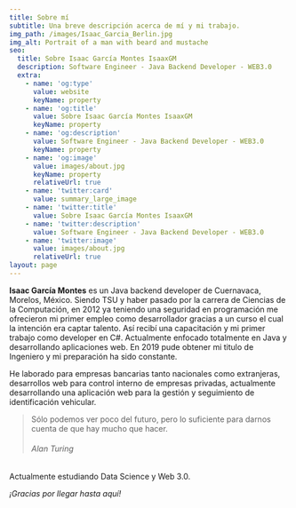 ```yaml
---
title: Sobre mí
subtitle: Una breve descripción acerca de mí y mi trabajo.
img_path: /images/Isaac_Garcia_Berlin.jpg
img_alt: Portrait of a man with beard and mustache
seo:
  title: Sobre Isaac García Montes IsaaxGM
  description: Software Engineer - Java Backend Developer - WEB3.0
  extra:
    - name: 'og:type'
      value: website
      keyName: property
    - name: 'og:title'
      value: Sobre Isaac García Montes IsaaxGM
      keyName: property
    - name: 'og:description'
      value: Software Engineer - Java Backend Developer - WEB3.0
      keyName: property
    - name: 'og:image'
      value: images/about.jpg
      keyName: property
      relativeUrl: true
    - name: 'twitter:card'
      value: summary_large_image
    - name: 'twitter:title'
      value: Sobre Isaac García Montes IsaaxGM
    - name: 'twitter:description'
      value: Software Engineer - Java Backend Developer - WEB3.0
    - name: 'twitter:image'
      value: images/about.jpg
      relativeUrl: true
layout: page
---
```

**Isaac García Montes** es un Java backend developer de Cuernavaca, Morelos, México. Siendo TSU y haber pasado por la carrera de Ciencias de la Computación, en 2012 ya teniendo una seguridad en programación me ofrecieron mi primer empleo como desarrollador gracias a un curso el cual la intención era captar talento. Así recibí una capacitación y mi primer trabajo como developer en C#. Actualmente enfocado totalmente en Java y desarrollando aplicaciones web. En 2019 pude obtener mi titulo de Ingeniero y mi preparación ha sido constante.

He laborado para empresas bancarias tanto nacionales como extranjeras, desarrollos web para control interno de empresas privadas, actualmente desarrollando una aplicación web para la gestión y seguimiento de identificación vehicular.

> Sólo podemos ver poco del futuro, pero lo suficiente para darnos cuenta de que hay mucho que hacer.
>
> ###### *Alan Turing*

Actualmente estudiando Data Science y Web 3.0.

*¡Gracias por llegar hasta aquí!*
